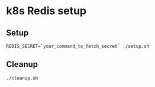# k8s Redis setup

## Setup

    REDIS_SECRET=`your_command_to_fetch_secret` ./setup.sh

## Cleanup
    ./cleanup.sh

